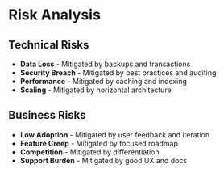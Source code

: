 # Risk Analysis

## Technical Risks
- **Data Loss** - Mitigated by backups and transactions
- **Security Breach** - Mitigated by best practices and auditing
- **Performance** - Mitigated by caching and indexing
- **Scaling** - Mitigated by horizontal architecture

## Business Risks
- **Low Adoption** - Mitigated by user feedback and iteration
- **Feature Creep** - Mitigated by focused roadmap
- **Competition** - Mitigated by differentiation
- **Support Burden** - Mitigated by good UX and docs
